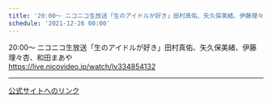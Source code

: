 ```yaml
---
title: '20:00〜 ニコニコ生放送「生のアイドルが好き」田村真佑、矢久保美緒、伊藤理々杏、和田まあや'
schedule: '2021-12-26 00:00'
---
```


<div id="detailBody"> <div>  <div>   20:00〜 ニコニコ生放送「生のアイドルが好き」田村真佑、矢久保美緒、伊藤理々杏、和田まあや  </div>  <a href="https://live.nicovideo.jp/watch/lv334854132" target="_blank">   <div>    https://live.nicovideo.jp/watch/lv334854132   </div>  </a> </div></div>

---
[公式サイトへのリンク]('http://www.nogizaka46.com/schedule/2021/12/064516.php?member=mio-yakubo&category=&monthly=202112')